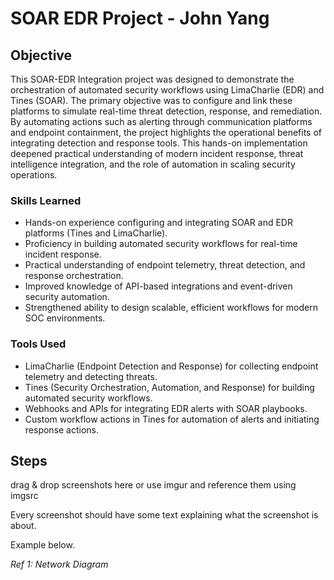 # SOAR EDR Project - John Yang

## Objective

This SOAR-EDR Integration project was designed to demonstrate the orchestration of automated security workflows using LimaCharlie (EDR) and Tines (SOAR). The primary objective was to configure and link these platforms to simulate real-time threat detection, response, and remediation. By automating actions such as alerting through communication platforms and endpoint containment, the project highlights the operational benefits of integrating detection and response tools. This hands-on implementation deepened practical understanding of modern incident response, threat intelligence integration, and the role of automation in scaling security operations.

### Skills Learned

- Hands-on experience configuring and integrating SOAR and EDR platforms (Tines and LimaCharlie).
- Proficiency in building automated security workflows for real-time incident response.
- Practical understanding of endpoint telemetry, threat detection, and response orchestration.
- Improved knowledge of API-based integrations and event-driven security automation.
- Strengthened ability to design scalable, efficient workflows for modern SOC environments.

### Tools Used

- LimaCharlie (Endpoint Detection and Response) for collecting endpoint telemetry and detecting threats.
- Tines (Security Orchestration, Automation, and Response) for building automated security workflows.
- Webhooks and APIs for integrating EDR alerts with SOAR playbooks.
- Custom workflow actions in Tines for automation of alerts and initiating response actions.
  
## Steps
drag & drop screenshots here or use imgur and reference them using imgsrc

Every screenshot should have some text explaining what the screenshot is about.

Example below.

*Ref 1: Network Diagram*

